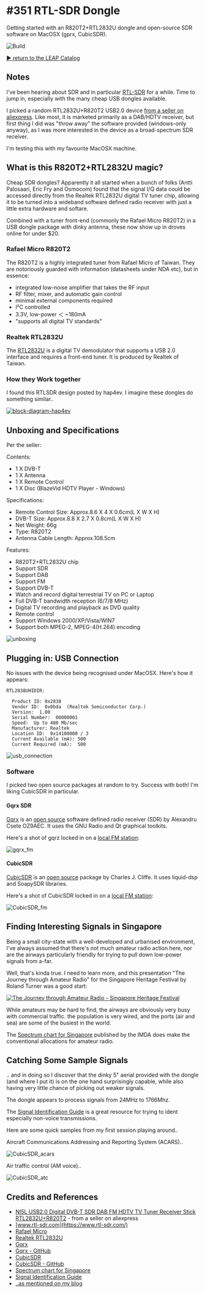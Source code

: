 # #351 RTL-SDR Dongle

Getting started with an R820T2+RTL2832U dongle and open-source SDR software on MacOSX (gprx, CubicSDR).

![Build](./assets/RtlSdrDongle_build.jpg?raw=true)

[:arrow_forward: return to the LEAP Catalog](https://leap.tardate.com)

## Notes

I've been hearing about SDR and in particular [RTL-SDR](https://www.rtl-sdr.com/) for a while.
Time to jump in, especially with the many cheap USB dongles available.

I picked a random RTL2832U+R820T2 USB2.0 device [from a seller on aliexpress](https://www.aliexpress.com/item/NI5L-USB2-0Digital-DVB-T-SDR-DAB-FM-HDTV-TV-Tuner-Receiver-Stick-RTL2832U-R820T2-Free/32498634779.html).
Like most, it is marketed primarily as a DAB/HDTV receiver, but first thing I did was "throw away" the software provided (windows-only anyway),
as I was more interested in the device as a broad-spectrum SDR receiver.

I'm testing this with my favourite MacOSX machine.


## What is this R820T2+RTL2832U magic?

Cheap SDR dongles?
Apparently it all started when a bunch of folks (Antti Palosaari, Eric Fry and Osmocom)
found that the signal I/Q data could be accessed directly from the Realtek RTL2832U digital TV tuner chip,
allowing it to be turned into a wideband software defined radio receiver with just a little extra hardware and softare.

Combined with a tuner front-end (commonly the Rafael Micro R820T2) in a USB dongle package with dinky antenna,
these now show up in droves online for under $20.

### Rafael Micro R820T2

The R820T2 is a highly integrated tuner from Rafael Micro of Taiwan.
They are notoriously guarded with information (datasheets under NDA etc),
but in essence:

* integrated low-noise amplifier that takes the RF input
* RF filter, mixer, and automatic gain control
* minimal external components required
* I²C controlled
* 3.3V, low-power ＜ ~180mA
* "supports all digital TV standards"

### Realtek RTL2832U

The [RTL2832U](http://www.realtek.com.tw/products/productsView.aspx?Langid=1&PFid=35&Level=4&Conn=3&ProdID=257)
is a digital TV demodulator that supports a USB 2.0 interface and requires a front-end tuner.
It is produced by Realtek of Taiwan.

### How they Work together

I found this RTLSDR design posted by hap4ev. I imagine these dongles do something similar..

[![block-diagram-hap4ev](https://i.imgur.com/Fpgu3bO.jpg)](https://imgur.com/gallery/la4YH)


## Unboxing and Specifications

Per the seller:

Contents:

* 1 X DVB-T
* 1 X Antenna
* 1 X Remote Control
* 1 X Disc (BlazeVid HDTV Player - Windows)

Specifications:

* Remote Control Size: Approx.8.6 X 4 X 0.6cm(L X W X H)
* DVB-T Size: Approx.8.8 X 2.7 X 0.8cm(L X W X H)
* Net Weight: 66g
* Type: R820T2
* Antenna Cable Length: Approx.108.5cm

Features:

* R820T2+RTL2832U chip
* Support SDR
* Support DAB
* Support FM
* Support DVB-T
* Watch and record digital terrestrial TV on PC or Laptop
* Full DVB-T bandwidth reception (6/7/8 MHz)
* Digital TV recording and playback as DVD quality
* Remote control
* Support Windows 2000/XP/Vista/WIN7
* Support both MPEG-2, MPEG-4(H.264) encoding

![unboxing](./assets/unboxing.jpg?raw=true)


## Plugging in: USB Connection

No issues with the device being recognised under MacOSX. Here's how it appears:

```
RTL2838UHIDIR:

  Product ID: 0x2838
  Vendor ID:  0x0bda  (Realtek Semiconductor Corp.)
  Version:  1.00
  Serial Number:  00000001
  Speed:  Up to 480 Mb/sec
  Manufacturer: Realtek
  Location ID:  0x14100000 / 3
  Current Available (mA): 500
  Current Required (mA):  500
```

![usb_connection](./assets/usb_connection.png?raw=true)


### Software

I picked two open source packages at random to try. Success with both! I'm liking CubicSDR in particular.

#### Gqrx SDR

[Gqrx](http://gqrx.dk/) is an
[open source](https://github.com/csete/gqrx)
software defined radio receiver (SDR)
by Alexandru Csete OZ9AEC. It uses the GNU Radio and Qt graphical toolkits.

Here's a shot of gqrz locked in on a [local FM station](https://ufm1003.sg/):

![gqrx_fm](./assets/gqrx_fm.png?raw=true)


#### CubicSDR

[CubicSDR](http://cubicsdr.com/) is an
[open source](https://github.com/cjcliffe/CubicSDR)
package by Charles J. Cliffe.
It uses liquid-dsp and SoapySDR libraries.

Here's a shot of CubicSDR locked in on a [local FM station](https://ufm1003.sg/):

![CubicSDR_fm](./assets/CubicSDR_fm.png?raw=true)


## Finding Interesting Signals in Singapore

Being a small city-state with a well-developed and urbanised environment,
I've always assumed that there's not much amateur radio action here, nor are the airways particularly friendly for
trying to pull down low-power signals from a-far.

Well, that's kinda true. I need to learn more, and this presentation
"The Journey through Amateur Radio" for the Singapore Heritage Festival by Roland Turner was a good start:

[![The Journey through Amateur Radio - Singapore Heritage Festival](http://img.youtube.com/vi/KvrZ5o4Q8kQ/0.jpg)](http://www.youtube.com/watch?v=KvrZ5o4Q8kQ)

While amateurs may be hard to find, the airways are obviously very busy with commercial traffic.
the population is very wired, and the ports (air and sea) are some of the busiest in the world.

The [Spectrum chart for Singapore](https://www.imda.gov.sg/-/media/imda/files/regulation-licensing-and-consultations/frameworks-and-policies/spectrum-management-and-coordination/spectrumchart.pdf?la=en) published by the IMDA does make the conventional allocations for amateur radio.

## Catching Some Sample Signals

.. and in doing so I discover that the dinky 5" aerial provided with the dongle (and where I put it)
is on the one hand surprisingly capable, while also having very little chance of picking out weaker signals.

The dongle appears to process signals from 24MHz to 1766Mhz.


The [Signal Identification Guide](https://www.sigidwiki.com/wiki/Signal_Identification_Guide) is a great resource
for trying to ident especially non-voice transmissions.

Here are some quick samples from my first session playing around..

Aircraft Communications Addressing and Reporting System (ACARS)..

![CubicSDR_acars](./assets/CubicSDR_acars.png?raw=true)

Air traffic control (AM voice)..

![CubicSDR_atc](./assets/CubicSDR_atc.png?raw=true)



## Credits and References
* [NI5L USB2.0 Digital DVB-T SDR DAB FM HDTV TV Tuner Receiver Stick RTL2832U+R820T2](https://www.aliexpress.com/item/NI5L-USB2-0Digital-DVB-T-SDR-DAB-FM-HDTV-TV-Tuner-Receiver-Stick-RTL2832U-R820T2-Free/32498634779.html) - from a seller on aliexpress
* [www.rtl-sdr.com](https://www.rtl-sdr.com/)
* [Rafael Micro](http://www.rafaelmicro.com/)
* [Realtek RTL2832U](http://www.realtek.com.tw/products/productsView.aspx?Langid=1&PFid=35&Level=4&Conn=3&ProdID=257)
* [Gqrx](http://gqrx.dk/)
* [Gqrx - GitHub](https://github.com/csete/gqrx)
* [CubicSDR](http://cubicsdr.com/)
* [CubicSDR - GitHub](https://github.com/cjcliffe/CubicSDR)
* [Spectrum chart for Singapore](https://www.imda.gov.sg/-/media/imda/files/regulation-licensing-and-consultations/frameworks-and-policies/spectrum-management-and-coordination/spectrumchart.pdf?la=en)
* [Signal Identification Guide](https://www.sigidwiki.com/wiki/Signal_Identification_Guide)
* [..as mentioned on my blog](https://blog.tardate.com/2017/10/leap351-sdr-with-cheap-r820t2-rtl2832u-dongles.html)
